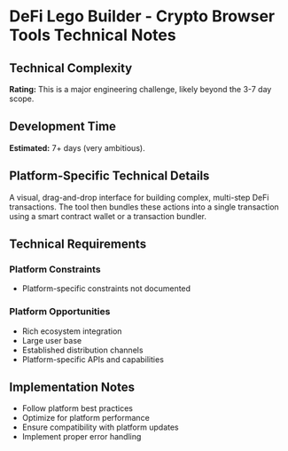 # DeFi Lego Builder - Crypto Browser Tools Technical Notes

## Technical Complexity
**Rating:** This is a major engineering challenge, likely beyond the 3-7 day scope.

## Development Time
**Estimated:** 7+ days (very ambitious).

## Platform-Specific Technical Details
A visual, drag-and-drop interface for building complex, multi-step DeFi transactions. The tool then bundles these actions into a single transaction using a smart contract wallet or a transaction bundler.

## Technical Requirements

### Platform Constraints
- Platform-specific constraints not documented

### Platform Opportunities
- Rich ecosystem integration
- Large user base
- Established distribution channels
- Platform-specific APIs and capabilities

## Implementation Notes
- Follow platform best practices
- Optimize for platform performance
- Ensure compatibility with platform updates
- Implement proper error handling
